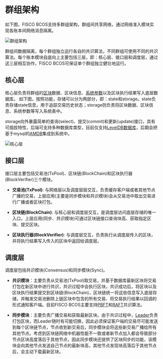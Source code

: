 # 群组架构

如下图，FISCO BCOS支持多群组架构，群组间共享网络，通过网络准入模块实现各账本间网络消息隔离。

![群组架构](../../../images/architecture/ledger.png)


群组间数据隔离，每个群组独立运行各自的共识算法，不同群组可使用不同的共识算法。每个账本模块自底向上主要包括三层，即：核心层、接口层和调度层，通过这三层相互协作，FISCO BCOS可保证单个群组独立健壮地运行。

## 核心层

核心层负责将群组的[区块](TODO)数据、区块信息、[系统参数](TODO)以及区块执行结果写入底层数据库。
如下图，按照功能，存储可以分为两部分，即：state和storage。state负责存储state信息，用于追踪交易历史状态；storage则负责将区块数据、区块信息、系统参数等写入系统表中。

storage向外暴露简单的查询(select)、提交(commit)和更新(update)接口，具有可插拔特性，后端可支持多种数据库类型，目前仅支持[LevelDB数据库](TODO)，后期会把基于mysql的[AMDB](TODO)集成到系统中。


![核心层](../../../images/architecture/storage.png)


## 接口层

接口层主要包括交易池(TxPool)、区块链(BlockChain)和区块执行器(BlockVerifier)三个模块。

- **交易池(TxPool)**: 与网络层以及调度层层交互，负责缓存客户端或者其他节点广播的交易，上层应用(主要是同步模块和共识模块)会从交易池中取出交易进行广播或者区块打包。


- **区块链(BlockChain)**: 与核心层和调度层交互，是调度层访问底层存储的唯一入口，上层应用(同步、共识模块)可通过区块链接口查询块高、获取指定区块、提交区块。

- **区块执行器(BlockVerifier)**: 与调度层交互，负责执行从调度层传入的区块，并将执行结果写入传入的区块中返回给调度层。


## 调度层

调度层包括共识模块(Consensus)和同步模块(Sync)。

- **共识模块**：主要负责从交易池(TxPool)取交易，并基于数据库最新区块将交易打包在新区块中进行共识，共识过程中会执行区块，共识成功后，将区块以及区块执行结果提交到区块链(BlockChain)，区块链统一将这些信息写入底层存储，并触发交易池删除上链区块中包含的所有交易、将交易执行结果以回调的形式通知客户端。目前FISCO BCOS主要支持[PBFT](TODO)和[RAFT](TODO)共识算法。

- **同步模块**：主要负责广播交易和获取最新区块。由于共识过程中，[Leader](TODO)负责打包区块，而Leader随时有可能切换，因此必须保证客户端的交易尽可能发送到每个区块链节点，节点收到新交易后，同步模块会将这些新交易广播给所有其他节点。考虑到区块链网络中机器性能不一致或者新节点加入都会导致部分节点区块高度落后于其他节点，因此同步模块还提供了区块同步的功能，该模块会向其他节点发送自己节点的最新块高，其他节点发现块高落后于其他节点后，会主动下载最新区块。


